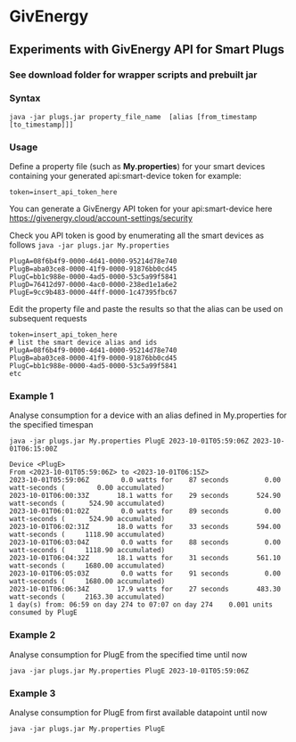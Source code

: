 # GivEnergy
## __Experiments with GivEnergy API for Smart Plugs__

### See download folder for wrapper scripts and prebuilt jar

### Syntax

```java -jar plugs.jar property_file_name  [alias [from_timestamp [to_timestamp]]]```

### Usage
Define a property file (such as __My.properties__) for your smart devices containing your generated api:smart-device token for example:

```
token=insert_api_token_here
```
You can generate a GivEnergy API token for your api:smart-device here https://givenergy.cloud/account-settings/security


Check you API token is good by enumerating all the smart devices as follows
```java -jar plugs.jar My.properties```

```
PlugA=08f6b4f9-0000-4d41-0000-95214d78e740
PlugB=aba03ce8-0000-41f9-0000-91876bb0cd45
PlugC=bb1c988e-0000-4ad5-0000-53c5a99f5841
PlugD=76412d97-0000-4ac0-0000-238ed1e1a6e2
PlugE=9cc9b483-0000-44ff-0000-1c47395fbc67
```

Edit the property file and paste the results so that the alias can be used on subsequent requests

```
token=insert_api_token_here
# list the smart device alias and ids 
PlugA=08f6b4f9-0000-4d41-0000-95214d78e740
PlugB=aba03ce8-0000-41f9-0000-91876bb0cd45
PlugC=bb1c988e-0000-4ad5-0000-53c5a99f5841
etc
```

### Example 1   
Analyse consumption for a device with an alias defined in My.properties for the specified timespan
 
```java -jar plugs.jar My.properties PlugE 2023-10-01T05:59:06Z 2023-10-01T06:15:00Z```
```
Device <PlugE>
From <2023-10-01T05:59:06Z> to <2023-10-01T06:15Z>
2023-10-01T05:59:06Z	    0.0 watts for    87 seconds	        0.00 watt-seconds (        0.00 accumulated)
2023-10-01T06:00:33Z	   18.1 watts for    29 seconds	      524.90 watt-seconds (      524.90 accumulated)
2023-10-01T06:01:02Z	    0.0 watts for    89 seconds	        0.00 watt-seconds (      524.90 accumulated)
2023-10-01T06:02:31Z	   18.0 watts for    33 seconds	      594.00 watt-seconds (     1118.90 accumulated)
2023-10-01T06:03:04Z	    0.0 watts for    88 seconds	        0.00 watt-seconds (     1118.90 accumulated)
2023-10-01T06:04:32Z	   18.1 watts for    31 seconds	      561.10 watt-seconds (     1680.00 accumulated)
2023-10-01T06:05:03Z	    0.0 watts for    91 seconds	        0.00 watt-seconds (     1680.00 accumulated)
2023-10-01T06:06:34Z	   17.9 watts for    27 seconds	      483.30 watt-seconds (     2163.30 accumulated)
1 day(s) from: 06:59 on day 274 to 07:07 on day 274	   0.001 units consumed by PlugE
```

### Example 2   
Analyse consumption for PlugE from the specified time until now
 
```java -jar plugs.jar My.properties PlugE 2023-10-01T05:59:06Z```

### Example 3   
Analyse consumption for PlugE from first available datapoint until now
 
```java -jar plugs.jar My.properties PlugE```



